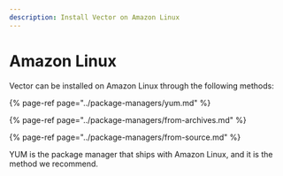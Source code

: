 ```yaml
---
description: Install Vector on Amazon Linux
---
```


# Amazon Linux

Vector can be installed on Amazon Linux through the following methods:

{% page-ref page="../package-managers/yum.md" %}

{% page-ref page="../package-managers/from-archives.md" %}

{% page-ref page="../package-managers/from-source.md" %}

YUM is the package manager that ships with Amazon Linux, and it is the method 
we recommend.



